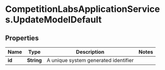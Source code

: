 # CompetitionLabsApplicationServices.UpdateModelDefault

## Properties

Name | Type | Description | Notes
------------ | ------------- | ------------- | -------------
**id** | **String** | A unique system generated identifier | 


